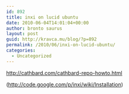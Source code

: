 ```yaml
---
id: 892
title: inxi on lucid ubuntu
date: 2010-06-04T14:01:04+00:00
author: bronto saurus
layout: post
guid: http://kravca.mu/blog/?p=892
permalink: /2010/06/inxi-on-lucid-ubuntu/
categories:
  - Uncategorized
---
```

<http://cathbard.com/cathbard-repo-howto.html>
  
(http://code.google.com/p/inxi/wiki/Installation)